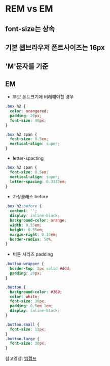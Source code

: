 # REM vs EM

## font-size는 상속

## 기본 웹브라우저 폰트사이즈는 16px

## 'M'문자를 기준

## EM

- 부모 폰트크기에 비례해야할 경우

```css
.box h2 {
  color: orangered;
  padding: 20px;
  font-size: 40px;
}

.box h2 span {
  font-size: 0.5em;
  vertical-align: super;
}
```

- letter-spacting

```css
.box h2 span {
  font-size: 0.5em;
  vertical-align: super;
  letter-spacing: 0.3333em;
}
```

- 가상클래스 before

```css
.box h2:before {
  content: '';
  display: inline-block;
  background-color: orange;
  width: 0.55em;
  height: 0.55em;
  margin-right: 0.33em;
  border-radius: 50%;
}
```

- 버튼 시리즈 padding

```css
.button-wrapper {
  border-top: 2px solid #ddd;
  padding: 20px;
}

.button {
  background-color: #369;
  color: white;
  font-size: 30px;
  padding: 0.5em 1em;
  display: inline-block;
}

.button.small {
  font-size: 12px;
}
.button.large {
  font-size: 30px;
}
```

참고영상: [빔캠프](https://www.youtube.com/watch?v=47xHPFQ1Ll4)
